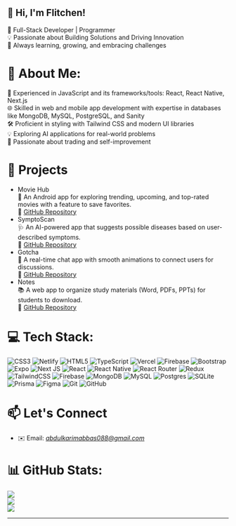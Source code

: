 ## 👋 Hi, I'm Flitchen!
🚀 Full-Stack Developer | Programmer<br>💡 Passionate about Building Solutions and Driving Innovation<br>🌱 Always learning, growing, and embracing challenges

# 💫 About Me:
🔧 Experienced in JavaScript and its frameworks/tools: React, React Native, Next.js <br>🌐 Skilled in web and mobile app development with expertise in databases like MongoDB, MySQL, PostgreSQL, and Sanity <br>🛠️ Proficient in styling with Tailwind CSS and modern UI libraries <br> 💡 Exploring AI applications for real-world problems <br> 🎯 Passionate about trading and self-improvement

# 🌟 Projects
- Movie Hub <br>
🎥 An Android app for exploring trending, upcoming, and top-rated movies with a feature to save favorites.<br> 🔗 [GitHub Repository](https://github.com/Flitchen/MovieHub)
- SymptoScan <br>
🩺 An AI-powered app that suggests possible diseases based on user-described symptoms.<br> 🔗 [GitHub Repository](https://github.com/Flitchen/symptoscan)
- Gotcha<br>
💬 A real-time chat app with smooth animations to connect users for discussions.<br> 🔗 [GitHub Repository](https://github.com/Flitchen/gotcha)
- Notes<br>
📚 A web app to organize study materials (Word, PDFs, PPTs) for students to download.<br> 🔗 [GitHub Repository](https://github.com/Flitchen/notes)

# 💻 Tech Stack:
![CSS3](https://img.shields.io/badge/css3-%231572B6.svg?style=for-the-badge&logo=css3&logoColor=white) ![Netlify](https://img.shields.io/badge/netlify-%23000000.svg?style=for-the-badge&logo=netlify&logoColor=#00C7B7) ![HTML5](https://img.shields.io/badge/html5-%23E34F26.svg?style=for-the-badge&logo=html5&logoColor=white) ![TypeScript](https://img.shields.io/badge/typescript-%23007ACC.svg?style=for-the-badge&logo=typescript&logoColor=white) ![Vercel](https://img.shields.io/badge/vercel-%23000000.svg?style=for-the-badge&logo=vercel&logoColor=white) ![Firebase](https://img.shields.io/badge/firebase-%23039BE5.svg?style=for-the-badge&logo=firebase) ![Bootstrap](https://img.shields.io/badge/bootstrap-%238511FA.svg?style=for-the-badge&logo=bootstrap&logoColor=white) ![Expo](https://img.shields.io/badge/expo-1C1E24?style=for-the-badge&logo=expo&logoColor=#D04A37) ![Next JS](https://img.shields.io/badge/Next-black?style=for-the-badge&logo=next.js&logoColor=white) ![React](https://img.shields.io/badge/react-%2320232a.svg?style=for-the-badge&logo=react&logoColor=%2361DAFB) ![React Native](https://img.shields.io/badge/react_native-%2320232a.svg?style=for-the-badge&logo=react&logoColor=%2361DAFB) ![React Router](https://img.shields.io/badge/React_Router-CA4245?style=for-the-badge&logo=react-router&logoColor=white) ![Redux](https://img.shields.io/badge/redux-%23593d88.svg?style=for-the-badge&logo=redux&logoColor=white) ![TailwindCSS](https://img.shields.io/badge/tailwindcss-%2338B2AC.svg?style=for-the-badge&logo=tailwind-css&logoColor=white) ![Firebase](https://img.shields.io/badge/firebase-a08021?style=for-the-badge&logo=firebase&logoColor=ffcd34) ![MongoDB](https://img.shields.io/badge/MongoDB-%234ea94b.svg?style=for-the-badge&logo=mongodb&logoColor=white) ![MySQL](https://img.shields.io/badge/mysql-4479A1.svg?style=for-the-badge&logo=mysql&logoColor=white) ![Postgres](https://img.shields.io/badge/postgres-%23316192.svg?style=for-the-badge&logo=postgresql&logoColor=white) ![SQLite](https://img.shields.io/badge/sqlite-%2307405e.svg?style=for-the-badge&logo=sqlite&logoColor=white) ![Prisma](https://img.shields.io/badge/Prisma-3982CE?style=for-the-badge&logo=Prisma&logoColor=white) ![Figma](https://img.shields.io/badge/figma-%23F24E1E.svg?style=for-the-badge&logo=figma&logoColor=white) ![Git](https://img.shields.io/badge/git-%23F05033.svg?style=for-the-badge&logo=git&logoColor=white) ![GitHub](https://img.shields.io/badge/github-%23121011.svg?style=for-the-badge&logo=github&logoColor=white)


# 📫 Let's Connect
- ✉️ Email: *abdulkarimabbas088@gmail.com*
  
# 📊 GitHub Stats:
![](https://github-readme-stats.vercel.app/api?username=Flitchen&theme=dark&hide_border=false&include_all_commits=true&count_private=false)<br/>
![](https://github-readme-streak-stats.herokuapp.com/?user=Flitchen&theme=dark&hide_border=false)<br/>
![](https://github-readme-stats.vercel.app/api/top-langs/?username=Flitchen&theme=dark&hide_border=false&include_all_commits=true&count_private=false&layout=compact)

---


<!-- Proudly created with GPRM ( https://gprm.itsvg.in ) -->
